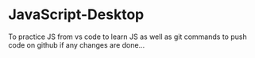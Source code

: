 # JavaScript-Desktop
To practice JS from vs code to learn JS as well as git commands to push code on github if any changes are done...
